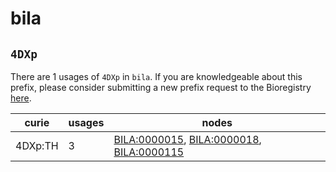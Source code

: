 # bila

## `4DXp`

There are 1 usages of `4DXp` in `bila`.
If you are knowledgeable about this prefix, please consider submitting a new prefix
request to the Bioregistry [here](https://github.com/biopragmatics/bioregistry/issues/new?assignees=cthoyt&labels=New%2CPrefix&template=new-prefix.yml&title=%5BResource%5D%3A%204DXp).

| curie   |   usages | nodes                                                                                                                                                                                 |
|---------|----------|---------------------------------------------------------------------------------------------------------------------------------------------------------------------------------------|
| 4DXp:TH |        3 | [BILA:0000015](http://purl.obolibrary.org/obo/BILA_0000015), [BILA:0000018](http://purl.obolibrary.org/obo/BILA_0000018), [BILA:0000115](http://purl.obolibrary.org/obo/BILA_0000115) |

